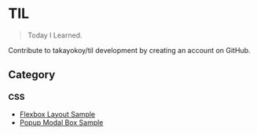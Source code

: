 # TIL
> Today I Learned.

Contribute to takayokoy/til development by creating an account on GitHub.

## Category

### CSS
* [Flexbox Layout Sample](https://takayokoy.github.io/til/css/flexbox/flexbox_sample.html)
* [Popup Modal Box Sample](https://takayokoy.github.io/til/css/popup/popup.html)
